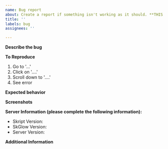 ```yaml
---
name: Bug report
about: Create a report if something isn't working as it should. **THIS IS NOT FOR SUPPORT!**
title: ''
labels: bug
assignees: ''

---
```


**Describe the bug**
<!-- A clear and concise description of what the bug is. -->

**To Reproduce**
<!-- Steps to reproduce the behavior: -->
1. Go to '...'
2. Click on '....'
3. Scroll down to '....'
4. See error

**Expected behavior**
<!-- A clear and concise description of what you expected to happen. -->

**Screenshots**
<!-- If applicable, add screenshots to help explain your problem. -->

**Server Information (please complete the following information):**
 - Skript Version: 
 - SkGlow Version: 
- Server Version: 


**Additional Information**
<!-- Add any other context about the problem here. -->
